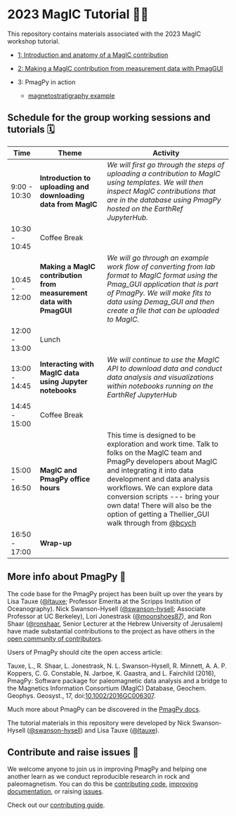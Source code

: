 # 2023 MagIC Tutorial 👩‍💻

This repository contains materials associated with the 2023 MagIC workshop tutorial.

- [1: Introduction and anatomy of a MagIC contribution](1_MagIC_intro/README.md)

- [2: Making a MagIC contribution from measurement data with PmagGUI](2_PmagGUI_intro/README.md)

- 3: PmagPy in action
    - [magnetostratigraphy example](3_PmagPy_in_action/magnetostratigraphy/magnetostratigraphy.ipynb)


## Schedule for the group working sessions and tutorials 🗓️

| Time  | Theme | Activity |
| ------------- | ------------- | ------------- |
| 9:00 - 10:30  | **Introduction to uploading and downloading data from MagIC**  | *We will first go through the steps of uploading a contribution to MagIC using templates. We will then inspect MagIC contributions that are in the database using PmagPy hosted on the EarthRef JupyterHub.* | 
| 10:30 - 10:45  | Coffee Break  |
| 10:45 - 12:00  | **Making a MagIC contribution from measurement data with PmagGUI**  | *We will go through an example work flow of converting from lab format to MagIC format using the Pmag_GUI application that is part of PmagPy. We will make fits to data using Demag_GUI and then create a file that can be uploaded to MagIC.* |
| 12:00 - 13:00  | Lunch |
| 13:00 - 14:45  | **Interacting with MagIC data using Jupyter notebooks**  | *We will continue to use the MagIC API to download data and conduct data analysis and visualizations within notebooks running on the EarthRef JupyterHub* |
| 14:45 - 15:00  | Coffee Break  |
| 15:00 - 16:50  | **MagIC and PmagPy office hours** | This time is designed to be exploration and work time. Talk to folks on the MagIC team and PmagPy developers about MagIC and integrating it into data development and data analysis workflows. We can explore data conversion scripts --- bring your own data! There will also be the option of getting a Thellier_GUI walk through from <a href="https://github.com/bcych" class="user-mention">@bcych</a> |
| 16:50 - 17:00  | **Wrap-up**  |

## More info about PmagPy 🐧

The code base for the PmagPy project has been built up over the years by Lisa Tauxe (<a href="https://github.com/ltauxe" class="user-mention">@ltauxe</a>; Professor Emerita at the Scripps Institution of Oceanography). Nick Swanson-Hysell (<a href="https://github.com/swanson-hysell" class="user-mention">@swanson-hysell</a>; Associate Professor at UC Berkeley), Lori Jonestrask (<a href="https://github.com/moonshoes87" class="user-mention">@moonshoes87</a>), and Ron Shaar (<a href="https://github.com/ronshaar" class="user-mention">@ronshaar</a>, Senior Lecturer at the Hebrew University of Jerusalem) have made substantial contributions to the project as have others in the [open community of contributors](https://github.com/pmagpy/pmagpy/graphs/contributors).

Users of PmagPy should cite the open access article:

Tauxe, L., R. Shaar, L. Jonestrask, N. L. Swanson-Hysell, R. Minnett, A. A. P. Koppers, C. G. Constable, N. Jarboe, K. Gaastra, and L. Fairchild (2016), PmagPy: Software package for paleomagnetic data analysis and a bridge to the Magnetics Information Consortium (MagIC) Database, Geochem. Geophys. Geosyst., 17, doi:[10.1002/2016GC006307](http://dx.doi.org/10.1002/2016GC006307).

Much more about PmagPy can be discovered in the [PmagPy docs](https://pmagpy.github.io).

The tutorial materials in this repository were developed by Nick Swanson-Hysell (<a href="https://github.com/swanson-hysell" class="user-mention">@swanson-hysell</a>) and Lisa Tauxe (<a href="https://github.com/ltauxe" class="user-mention">@ltauxe</a>).

## Contribute and raise issues 🙌

We welcome anyone to join us in improving PmagPy and helping one another learn as we conduct reproducible research in rock and paleomagnetism. You can do this be [contributing code](https://github.com/PmagPy/PmagPy/pulls), [improving documentation](https://github.com/pmagpy/pmagpy-docs), or raising [issues](https://github.com/PmagPy/PmagPy/issues).

Check out our [contributing guide](https://github.com/PmagPy/PmagPy/blob/master/CONTRIBUTING.md).
